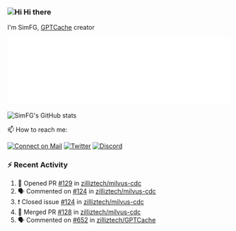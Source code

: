 ### <img src='https://qpluspicture.oss-cn-beijing.aliyuncs.com/6LjjQA/Hi.gif' alt='Hi' width="24"/> Hi there

I'm SimFG, [GPTCache](https://github.com/zilliztech/GPTCache) creator

![Metrics 👋](/metrics.plugin.followup.user.svg)

![SimFG's GitHub stats](https://github-readme-stats.vercel.app/api?username=SimFG&show_icons=true&theme=radical&count_private=true)

📫 How to reach me:

[![Connect on Mail](https://img.shields.io/badge/Ask%20me-anything-1abc9c.svg)](mailto:1142838399@qq.com)
[![Twitter](https://img.shields.io/twitter/follow/FogSim?style=social)](https://twitter.com/FogSim)
[![Discord](https://img.shields.io/discord/1092648432495251507?label=Discord&logo=discord)](https://discord.gg/Q8C6WEjSWV)

### :zap: Recent Activity

<!--START_SECTION:activity-->
1. 💪 Opened PR [#129](https://github.com/zilliztech/milvus-cdc/pull/129) in [zilliztech/milvus-cdc](https://github.com/zilliztech/milvus-cdc)
2. 🗣 Commented on [#124](https://github.com/zilliztech/milvus-cdc/issues/124) in [zilliztech/milvus-cdc](https://github.com/zilliztech/milvus-cdc)
3. ❗️ Closed issue [#124](https://github.com/zilliztech/milvus-cdc/issues/124) in [zilliztech/milvus-cdc](https://github.com/zilliztech/milvus-cdc)
4. 🎉 Merged PR [#128](https://github.com/zilliztech/milvus-cdc/pull/128) in [zilliztech/milvus-cdc](https://github.com/zilliztech/milvus-cdc)
5. 🗣 Commented on [#652](https://github.com/zilliztech/GPTCache/issues/652) in [zilliztech/GPTCache](https://github.com/zilliztech/GPTCache)
<!--END_SECTION:activity-->

